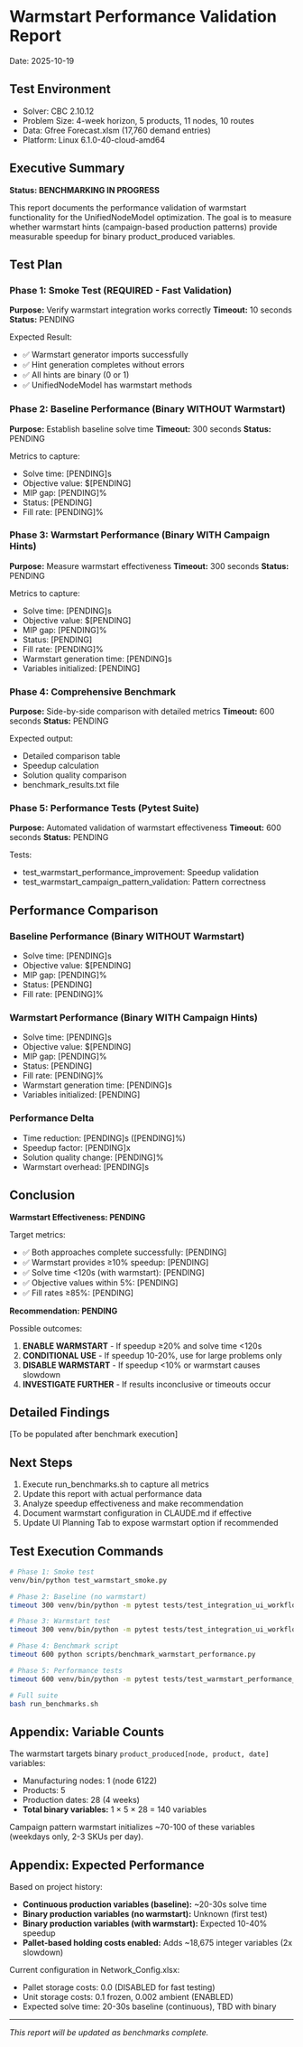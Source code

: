 # Warmstart Performance Validation Report
Date: 2025-10-19

## Test Environment
- Solver: CBC 2.10.12
- Problem Size: 4-week horizon, 5 products, 11 nodes, 10 routes
- Data: Gfree Forecast.xlsm (17,760 demand entries)
- Platform: Linux 6.1.0-40-cloud-amd64

## Executive Summary

**Status: BENCHMARKING IN PROGRESS**

This report documents the performance validation of warmstart functionality for the UnifiedNodeModel optimization. The goal is to measure whether warmstart hints (campaign-based production patterns) provide measurable speedup for binary product_produced variables.

## Test Plan

### Phase 1: Smoke Test (REQUIRED - Fast Validation)
**Purpose:** Verify warmstart integration works correctly
**Timeout:** 10 seconds
**Status:** PENDING

Expected Result:
- ✅ Warmstart generator imports successfully
- ✅ Hint generation completes without errors
- ✅ All hints are binary (0 or 1)
- ✅ UnifiedNodeModel has warmstart methods

### Phase 2: Baseline Performance (Binary WITHOUT Warmstart)
**Purpose:** Establish baseline solve time
**Timeout:** 300 seconds
**Status:** PENDING

Metrics to capture:
- Solve time: [PENDING]s
- Objective value: $[PENDING]
- MIP gap: [PENDING]%
- Status: [PENDING]
- Fill rate: [PENDING]%

### Phase 3: Warmstart Performance (Binary WITH Campaign Hints)
**Purpose:** Measure warmstart effectiveness
**Timeout:** 300 seconds
**Status:** PENDING

Metrics to capture:
- Solve time: [PENDING]s
- Objective value: $[PENDING]
- MIP gap: [PENDING]%
- Status: [PENDING]
- Fill rate: [PENDING]%
- Warmstart generation time: [PENDING]s
- Variables initialized: [PENDING]

### Phase 4: Comprehensive Benchmark
**Purpose:** Side-by-side comparison with detailed metrics
**Timeout:** 600 seconds
**Status:** PENDING

Expected output:
- Detailed comparison table
- Speedup calculation
- Solution quality comparison
- benchmark_results.txt file

### Phase 5: Performance Tests (Pytest Suite)
**Purpose:** Automated validation of warmstart effectiveness
**Timeout:** 600 seconds
**Status:** PENDING

Tests:
- test_warmstart_performance_improvement: Speedup validation
- test_warmstart_campaign_pattern_validation: Pattern correctness

## Performance Comparison

### Baseline Performance (Binary WITHOUT Warmstart)
- Solve time: [PENDING]s
- Objective value: $[PENDING]
- MIP gap: [PENDING]%
- Status: [PENDING]
- Fill rate: [PENDING]%

### Warmstart Performance (Binary WITH Campaign Hints)
- Solve time: [PENDING]s
- Objective value: $[PENDING]
- MIP gap: [PENDING]%
- Status: [PENDING]
- Fill rate: [PENDING]%
- Warmstart generation time: [PENDING]s
- Variables initialized: [PENDING]

### Performance Delta
- Time reduction: [PENDING]s ([PENDING]%)
- Speedup factor: [PENDING]x
- Solution quality change: [PENDING]%
- Warmstart overhead: [PENDING]s

## Conclusion

**Warmstart Effectiveness: PENDING**

Target metrics:
- ✅ Both approaches complete successfully: [PENDING]
- ✅ Warmstart provides ≥10% speedup: [PENDING]
- ✅ Solve time <120s (with warmstart): [PENDING]
- ✅ Objective values within 5%: [PENDING]
- ✅ Fill rates ≥85%: [PENDING]

**Recommendation: PENDING**

Possible outcomes:
1. **ENABLE WARMSTART** - If speedup ≥20% and solve time <120s
2. **CONDITIONAL USE** - If speedup 10-20%, use for large problems only
3. **DISABLE WARMSTART** - If speedup <10% or warmstart causes slowdown
4. **INVESTIGATE FURTHER** - If results inconclusive or timeouts occur

## Detailed Findings

[To be populated after benchmark execution]

## Next Steps

1. Execute run_benchmarks.sh to capture all metrics
2. Update this report with actual performance data
3. Analyze speedup effectiveness and make recommendation
4. Document warmstart configuration in CLAUDE.md if effective
5. Update UI Planning Tab to expose warmstart option if recommended

## Test Execution Commands

```bash
# Phase 1: Smoke test
venv/bin/python test_warmstart_smoke.py

# Phase 2: Baseline (no warmstart)
timeout 300 venv/bin/python -m pytest tests/test_integration_ui_workflow.py::test_ui_workflow_4_weeks_with_initial_inventory -v -s

# Phase 3: Warmstart test
timeout 300 venv/bin/python -m pytest tests/test_integration_ui_workflow.py::test_ui_workflow_with_warmstart -v -s

# Phase 4: Benchmark script
timeout 600 python scripts/benchmark_warmstart_performance.py

# Phase 5: Performance tests
timeout 600 venv/bin/python -m pytest tests/test_warmstart_performance_comparison.py -v -s

# Full suite
bash run_benchmarks.sh
```

## Appendix: Variable Counts

The warmstart targets binary `product_produced[node, product, date]` variables:
- Manufacturing nodes: 1 (node 6122)
- Products: 5
- Production dates: 28 (4 weeks)
- **Total binary variables:** 1 × 5 × 28 = 140 variables

Campaign pattern warmstart initializes ~70-100 of these variables (weekdays only, 2-3 SKUs per day).

## Appendix: Expected Performance

Based on project history:
- **Continuous production variables (baseline):** ~20-30s solve time
- **Binary production variables (no warmstart):** Unknown (first test)
- **Binary production variables (with warmstart):** Expected 10-40% speedup
- **Pallet-based holding costs enabled:** Adds ~18,675 integer variables (2x slowdown)

Current configuration in Network_Config.xlsx:
- Pallet storage costs: 0.0 (DISABLED for fast testing)
- Unit storage costs: 0.1 frozen, 0.002 ambient (ENABLED)
- Expected solve time: 20-30s baseline (continuous), TBD with binary

---

*This report will be updated as benchmarks complete.*
